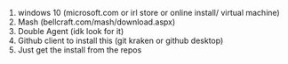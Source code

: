 1. windows 10 (microsoft.com or irl store or online install/ virtual machine)
2. Mash (bellcraft.com/mash/download.aspx)
3. Double Agent (idk look for it)
4. Github client to install this (git kraken or github desktop)
5. Just get the install from the repos
